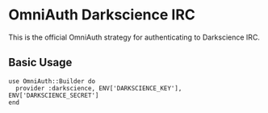 # OmniAuth Darkscience IRC

This is the official OmniAuth strategy for authenticating to Darkscience IRC.

## Basic Usage

    use OmniAuth::Builder do
      provider :darkscience, ENV['DARKSCIENCE_KEY'], ENV['DARKSCIENCE_SECRET']
    end
